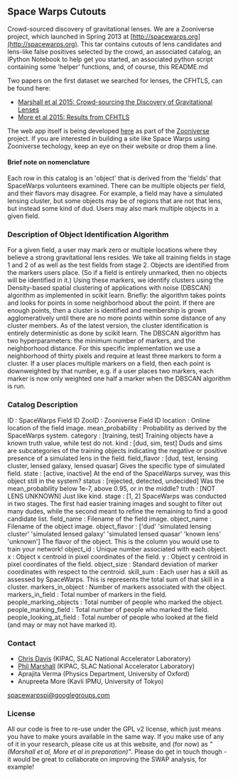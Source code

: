Space Warps Cutouts
-------------------

Crowd-sourced discovery of gravitational lenses. We are a Zooniverse project,
which launched in Spring 2013 at
[http://spacewarps.org](http://spacewarps.org). This tar contains cutouts of
lens candidates and lens-like false positives selected by the crowd, an
associated catalog, an IPython Notebook to help get you started, an associated
python script containing some 'helper' functions, and, of course, this
README.md

Two papers on the first dataset we searched for lenses, the CFHTLS, can be found here:

* [Marshall et al 2015: Crowd-sourcing the Discovery of Gravitational Lenses](http://arXiv.org/abs/1504.06148)
* [More et al 2015: Results from CFHTLS](http://arxiv.org/abs/1504.05587)

The web app itself is being developed
[here](https://github.com/zooniverse/Lens-Zoo) as part of the
[Zooniverse](http://zooniverse.org) project. If you are interested in building
a site like Space Warps using Zooniverse techology, keep an eye on their
website or drop them a line.


#### Brief note on nomenclature

Each row in this catalog is an 'object' that is
derived from the 'fields' that SpaceWarps volunteers examined. There can be
multiple objects per field, and their flavors may disagree. For example, a
field may have a simulated lensing cluster, but some objects may be of regions
that are not that lens, but instead some kind of dud. Users may also mark
multiple objects in a given field.


### Description of Object Identification Algorithm

For a given field, a user may mark zero or multiple locations where they
believe a strong gravitational lens resides. We take all training fields in
stage 1 and 2 of as well as the test fields from stage 2. Objects are
identified from the markers users place. (So if a field is entirely unmarked,
then no objects will be identified in it.) Using these markers, we identify
clusters using the Density-based spatial clustering of applications with noise
(DBSCAN) algorithm as implemented in scikit learn. Briefly: the algorithm takes
points and looks for points in some neighborhood about the point. If there are
enough points, then a cluster is identified and membership is grown
agglomeratively until there are no more points within some distance of any
cluster members. As of the latest version, the cluster identification is
entirely deterministic as done by scikit learn. The DBSCAN algorithm has two
hyperparameters: the minimum number of markers, and the neighborhood distance.
For this specific implementation we use a neighborhood of thirty pixels and
require at least three markers to form a cluster. If a user places multiple
markers on a field, then each point is downweighted by that number, e.g. if a
user places two markers, each marker is now only weighted one half a marker
when the DBSCAN algorithm is run.

### Catalog Description

ID : SpaceWarps Field ID
ZooID : Zooniverse Field ID
location : Online location of the field image.
mean_probability : Probability as derived by the SpaceWarps system.
category : [training, test] Training objects have a known truth value, while test do not.
kind : [dud, sim, test] Duds and sims are subcategories of the training objects indicating the negative or positive presence of a simulated lens in the field.
field_flavor : [dud, test, lensing cluster, lensed galaxy, lensed quasar] Gives the specific type of simulated field.
state : [active, inactive] At the end of the SpaceWarps survey, was this object still in the system?
status : [rejected, detected, undecided] Was the mean_probability below 1e-7, above 0.95, or in the middle?
truth : [NOT LENS UNKNOWN] Just like kind.
stage : [1, 2] SpaceWarps was conducted in two stages. The first had easier training images and sought to filter out many dudes, while the second meant to refine the remaining to find a good candidate list.
field_name : Filename of the field image.
object_name : Filename of the object image.
object_flavor : ['dud' 'simulated lensing cluster' 'simulated lensed galaxy'
 'simulated lensed quasar' 'known lens' 'unknown'] The flavor of the object. This is the column you would use to train your network!
object_id : Unique number associated with each object.
x : Object x centroid in pixel coordinates of the field.
y : Object y centroid in pixel coordinates of the field.
object_size : Standard deviation of marker coordinates with respect to the centroid.
skill_sum : Each user has a skill as assessed by SpaceWarps. This is represents the total sum of that skill in a cluster.
markers_in_object : Number of markers associated with the object.
markers_in_field : Total number of markers in the field.
people_marking_objects : Total number of people who marked the object.
people_marking_field : Total number of people who marked the field.
people_looking_at_field : Total number of people who looked at the field (and may or may not have marked it).

### Contact

* [Chris Davis](cpd@stanford.edu) (KIPAC, SLAC National Accelerator Laboratory)
* [Phil Marshall](http://drphilmarshall.net) (KIPAC, SLAC National Accelerator Laboratory)
* Aprajita Verma (Physics Department, University of Oxford)
* Anupreeta More (Kavli IPMU, University of Tokyo)

spacewarpspi@googlegroups.com

### License

All our code is free to re-use under the GPL v2 license, which just means you
have to make yours available in the same way. If you make use of any of it in
your research, please cite us at this website, and (for now) as *"(Marshall et
al, More et al in preparation)"*. Please do get in touch though - it would be
great to collaborate on improving the SWAP analysis, for example!
